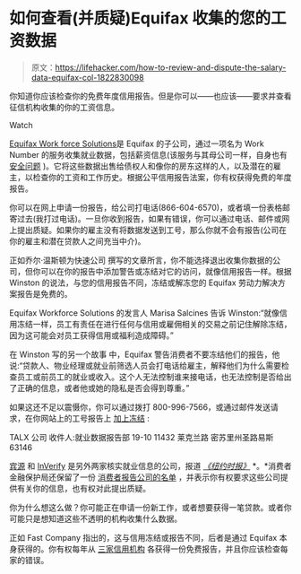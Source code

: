 # 如何查看(并质疑)Equifax 收集的您的工资数据

> 原文：<https://lifehacker.com/how-to-review-and-dispute-the-salary-data-equifax-col-1822830098>

你知道你应该检查你的免费年度信用报告。但是你可以——也应该——要求并查看征信机构收集的你的工资信息。

Watch

[Equifax Work force Solutions](https://www.bloomberg.com/research/stocks/private/snapshot.asp?privcapId=357985)是 Equifax 的子公司，通过一项名为 Work Number 的服务收集就业数据，包括薪资信息(该服务与其母公司一样，自身也有 [安全问题](https://krebsonsecurity.com/2017/10/equifax-breach-fallout-your-salary-history/) )。它将这些数据出售给债权人和像你的房东这样的人，以及潜在的雇主，以检查你的工资和工作历史。根据公平信用报告法案，你有权获得免费的年度报告。

你可以在网上申请一份报告，给公司打电话(866-604-6570)，或者填一份表格邮寄过去(我打过电话)。一旦你收到报告，如果有错误，你可以通过电话、邮件或网上提出质疑。如果你的雇主没有将数据发送到工号，那么你就不会有报告(公司在你的雇主和潜在贷款人之间充当中介)。

正如乔尔·温斯顿为快速公司 撰写的文章所言，你不能选择退出收集你数据的公司，但你可以在你的报告中添加警告或冻结对它的访问，就像信用报告一样。根据 Winston 的说法，与您的信用报告不同，冻结或解冻您的 Equifax 劳动力解决方案报告是免费的。

Equifax Workforce Solutions 的发言人 Marisa Salcines 告诉 Winston:“就像信用冻结一样，员工有责任在进行任何与信用或雇佣相关的交易之前记住解除冻结，因为这可能会对员工获得信用或福利造成障碍。”

在 Winston 写的另一个故事 中，Equifax 警告消费者不要冻结他们的报告，他说:“贷款人、物业经理或就业前筛选人员会打电话给雇主，解释他们为什么需要检查员工或前员工的就业或收入。这个人无法控制谁来接电话，也无法控制是否给出了正确的信息，或者他或她的隐私是否会得到尊重。”

如果这还不足以震慑你，你可以通过拨打 800-996-7566，或通过邮件发送请求，在你网站上的工号报告上 [加上冻结](https://krebsonsecurity.com/2017/11/how-to-opt-out-of-equifax-revealing-your-salary-history/) :

TALX 公司
收件人:就业数据报告部 19-10
11432 莱克兰路
密苏里州圣路易斯 63146

[宾源](http://www.accusource-online.com/) 和 [InVerify](http://www.inverify.net/) 是另外两家核实就业信息的公司，报道 [*《纽约时报》*](http://www.nytimes.com/2013/08/31/your-money/exploring-companies-that-collect-more-than-the-standard-credit-data.html) *。*消费者金融保护局还保留了一份 [消费者报告公司的名单](http://files.consumerfinance.gov/f/201604_cfpb_list-of-consumer-reporting-companies.pdf) ，并表示你有权要求这些公司提供有关你的信息，也有权对此提出质疑。

你为什么想这么做？你可能正在申请一份新工作，或者想要获得一笔贷款。或者你可能只是想知道这些不透明的机构收集什么数据。

正如 Fast Company 指出的，这与信用冻结或报告不同，后者是通过 Equifax 本身获得的。你有权每年从 [三家信用机构](https://twocents.lifehacker.com/make-sure-to-check-your-credit-report-at-all-three-bure-1722981057) 各获得一份免费报告，并且你应该检查每家的错误。